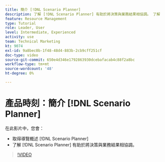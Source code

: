 ```yaml
---
title: 簡介 [!DNL Scenario Planner]
description: 了解 [!DNL Scenario Planner] 有助於將決策與業務結果相協調。 了解如何導覽 [!DNL Scenario Planner].
feature: Resource Management
type: Tutorial
role: Leader, User
level: Intermediate, Experienced
activity: use
team: Technical Marketing
kt: 9074
exl-id: 9a8bec0b-1f48-48d4-883b-2cb9cff251cf
doc-type: video
source-git-commit: 650e4d346e1792863930dcebafacab4c88f2a8bc
workflow-type: tm+mt
source-wordcount: '48'
ht-degree: 0%

---
```


# 產品時刻：簡介 [!DNL Scenario Planner]

在此影片中，您會：

* 取得導覽概述 [!DNL Scenario Planner]
* 了解 [!DNL Scenario Planner] 有助於將決策與業務結果相協調。

>[!VIDEO](https://video.tv.adobe.com/v/335316/?quality=12&learn=on)
